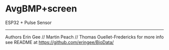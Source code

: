 # AvgBMP+screen
 ESP32 + Pulse Sensor

******************************************************
  Authors Erin Gee // Martin Peach // Thomas Ouellet-Fredericks
  for more info see README at https://github.com/eringee/BioData/
